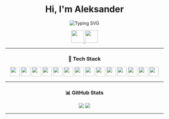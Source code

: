 <h1 align="center">Hi, I'm Aleksander</h1>
<p align="center">
  <img src="https://readme-typing-svg.demolab.com?font=Fira+Code&size=24&pause=1000&color=4682B4&center=true&vCenter=true&width=600&lines=I+don't+just+write+Python+-+I+engineer+it" alt="Typing SVG" />
</p>

<p align="center">
  <a href="https://www.linkedin.com/in/alexander-prokopiev24704/">
    <img src="https://img.shields.io/badge/LinkedIn-1A1F71?logo=linkedin&logoColor=white" height="40"/>
  </a>
  <a href="https://t.me/san4o_v_ran4o">
    <img src="https://img.shields.io/badge/Telegram-0A66C2?logo=telegram&logoColor=white" height="40"/>
  </a>
</p>

---

<h3 align="center">🧰 Tech Stack</h3>

<p align="center">
  <img src="https://img.shields.io/badge/-Python-333333?style=flat&logo=python" height="30"/>
  <img src="https://img.shields.io/badge/-MySQL-333333?style=flat&logo=mysql" height="30"/>
  <img src="https://img.shields.io/badge/-PostgreSQL-333333?style=flat&logo=postgresql" height="30"/>
  <img src="https://img.shields.io/badge/-Django-333333?style=flat&logo=django" height="30"/>
  <img src="https://img.shields.io/badge/-Docker-333333?style=flat&logo=docker" height="30"/>
  <img src="https://img.shields.io/badge/-Linux-333333?style=flat&logo=linux" height="30"/>
  <img src="https://img.shields.io/badge/-Git-333333?style=flat&logo=git" height="30"/>
  <img src="https://img.shields.io/badge/-GitHub-333333?style=flat&logo=github" height="30"/>
  <img src="https://img.shields.io/badge/-Django-333333?style=flat&logo=django" height="30"/>
  <img src="https://img.shields.io/badge/SQLite-333333?style=flat&logo=sqlite" height="30"/>
  <img src="https://img.shields.io/badge/HTML-333333?style=flat&logo=html5&logoColor=white" height="30"/>
  <img src="https://img.shields.io/badge/CSS-333333?style=flat&logo=css&logoColor=fff" height="30"/>
  <img src="https://img.shields.io/badge/FastAPI-333333?style=flat&logo=fastapi" height="30"/>
  <a href="https://www.codewars.com/users/san4o-v-ran4o" target="_blank">
    <img src="https://img.shields.io/badge/-Codewars-333333?style=flat&logo=codewars" height="30"/>
  </a>
</p>

---

<h3 align="center">📊 GitHub Stats</h3>

<p align="center">
  <img src="https://github-readme-stats.vercel.app/api?username=san4o-v-ran4o&show_icons=true&theme=github_dark" />
  <img src="https://github-readme-stats.vercel.app/api/top-langs/?username=san4o-v-ran4o&layout=compact&theme=github_dark" />
</p>

---
